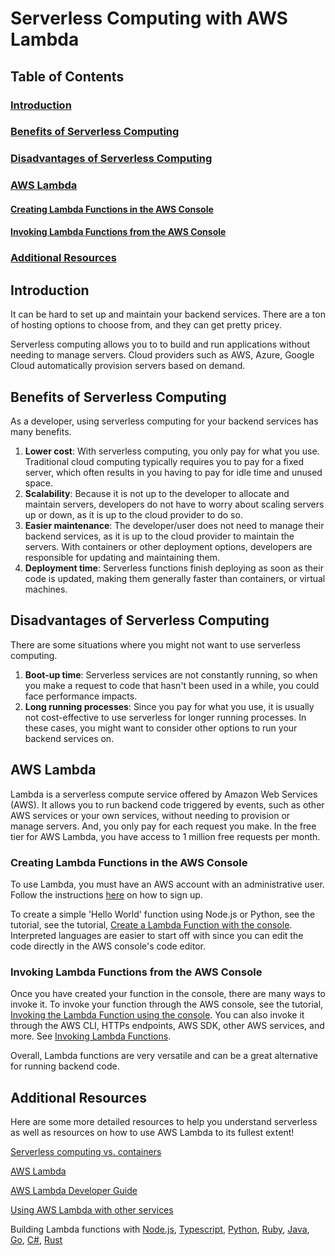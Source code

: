 # Serverless Computing with AWS Lambda

## Table of Contents

### [Introduction](#introduction-1)

### [Benefits of Serverless Computing](#benefits-of-serverless-computing-1)

### [Disadvantages of Serverless Computing](#disadvantages-of-serverless-computing-1)

### [AWS Lambda](#aws-lambda-1)

#### [Creating Lambda Functions in the AWS Console](#creating-lambda-functions-in-the-aws-console-1)

#### [Invoking Lambda Functions from the AWS Console](#invoking-lambda-functions-from-the-aws-console-1)

### [Additional Resources](#additional-resources-1)

## Introduction

It can be hard to set up and maintain your backend services. There are a ton of hosting options to choose from, and they can get pretty pricey.

Serverless computing allows you to to build and run applications without needing to manage servers. Cloud providers such as AWS, Azure, Google Cloud automatically provision servers based on demand.

## Benefits of Serverless Computing

As a developer, using serverless computing for your backend services has many benefits.

1. **Lower cost**: With serverless computing, you only pay for what you use. Traditional cloud computing typically requires you to pay for a fixed server, which often results in you having to pay for idle time and unused space.
2. **Scalability**: Because it is not up to the developer to allocate and maintain servers, developers do not have to worry about scaling servers up or down, as it is up to the cloud provider to do so.
3. **Easier maintenance**: The developer/user does not need to manage their backend services, as it is up to the cloud provider to maintain the servers. With containers or other deployment options, developers are responsible for updating and maintaining them.
4. **Deployment time**: Serverless functions finish deploying as soon as their code is updated, making them generally faster than containers, or virtual machines.

## Disadvantages of Serverless Computing

There are some situations where you might not want to use serverless computing.

1. **Boot-up time**: Serverless services are not constantly running, so when you make a request to code that hasn't been used in a while, you could face performance impacts.
2. **Long running processes**: Since you pay for what you use, it is usually not cost-effective to use serverless for longer running processes. In these cases, you might want to consider other options to run your backend services on.

## AWS Lambda

Lambda is a serverless compute service offered by Amazon Web Services (AWS). It allows you to run backend code triggered by events, such as other AWS services or your own services, without needing to provision or manage servers. And, you only pay for each request you make. In the free tier for AWS Lambda, you have access to 1 million free requests per month.

### Creating Lambda Functions in the AWS Console

To use Lambda, you must have an AWS account with an administrative user. Follow the instructions [here](https://portal.aws.amazon.com/billing/signup) on how to sign up.

To create a simple 'Hello World' function using Node.js or Python, see the tutorial, see the tutorial, [Create a Lambda Function with the console](https://docs.aws.amazon.com/lambda/latest/dg/getting-started.html#getting-started-create-function). Interpreted languages are easier to start off with since you can edit the code directly in the AWS console's code editor.

### Invoking Lambda Functions from the AWS Console

Once you have created your function in the console, there are many ways to invoke it. To invoke your function through the AWS console, see the tutorial, [Invoking the Lambda Function using the console](https://docs.aws.amazon.com/lambda/latest/dg/getting-started.html#get-started-invoke-manually). You can also invoke it through the AWS CLI, HTTPs endpoints, AWS SDK, other AWS services, and more. See [Invoking Lambda Functions](https://docs.aws.amazon.com/lambda/latest/dg/lambda-invocation.html).

Overall, Lambda functions are very versatile and can be a great alternative for running backend code.

## Additional Resources

Here are some more detailed resources to help you understand serverless as well as resources on how to use AWS Lambda to its fullest extent!

[Serverless computing vs. containers](https://www.cloudflare.com/learning/serverless/serverless-vs-containers/#:~:text=In%20a%20container%2Dbased%20architecture,automatically%20scales%20to%20meet%20demand.)

[AWS Lambda](https://aws.amazon.com/lambda)

[AWS Lambda Developer Guide](https://docs.aws.amazon.com/lambda/latest/dg/welcome.html)

[Using AWS Lambda with other services](https://docs.aws.amazon.com/lambda/latest/dg/lambda-services.html)

Building Lambda functions with [Node.js](https://docs.aws.amazon.com/lambda/latest/dg/lambda-nodejs.html), [Typescript](https://docs.aws.amazon.com/lambda/latest/dg/lambda-typescript.html), [Python](https://docs.aws.amazon.com/lambda/latest/dg/lambda-python.html), [Ruby](https://docs.aws.amazon.com/lambda/latest/dg/lambda-ruby.html), [Java](https://docs.aws.amazon.com/lambda/latest/dg/lambda-java.html), [Go](https://docs.aws.amazon.com/lambda/latest/dg/lambda-golang.html), [C#](https://docs.aws.amazon.com/lambda/latest/dg/lambda-csharp.html), [Rust](https://docs.aws.amazon.com/lambda/latest/dg/lambda-rust.html)
